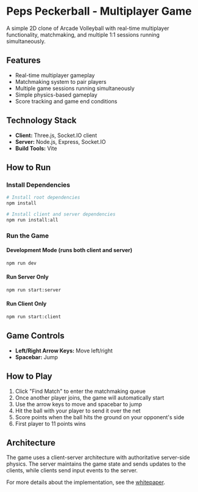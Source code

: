 # Peps Peckerball - Multiplayer Game

A simple 2D clone of Arcade Volleyball with real-time multiplayer functionality, matchmaking, and multiple 1:1 sessions running simultaneously.

## Features

- Real-time multiplayer gameplay
- Matchmaking system to pair players
- Multiple game sessions running simultaneously
- Simple physics-based gameplay
- Score tracking and game end conditions

## Technology Stack

- **Client:** Three.js, Socket.IO client
- **Server:** Node.js, Express, Socket.IO
- **Build Tools:** Vite

## How to Run

### Install Dependencies

```bash
# Install root dependencies
npm install

# Install client and server dependencies
npm run install:all
```

### Run the Game

#### Development Mode (runs both client and server)

```bash
npm run dev
```

#### Run Server Only

```bash
npm run start:server
```

#### Run Client Only

```bash
npm run start:client
```

## Game Controls

- **Left/Right Arrow Keys:** Move left/right
- **Spacebar:** Jump

## How to Play

1. Click "Find Match" to enter the matchmaking queue
2. Once another player joins, the game will automatically start
3. Use the arrow keys to move and spacebar to jump
4. Hit the ball with your player to send it over the net
5. Score points when the ball hits the ground on your opponent's side
6. First player to 11 points wins

## Architecture

The game uses a client-server architecture with authoritative server-side physics. The server maintains the game state and sends updates to the clients, while clients send input events to the server.

For more details about the implementation, see the [whitepaper](whitepaper.md). 
